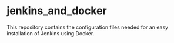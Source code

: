 # jenkins_and_docker
This repository contains the configuration files needed for an easy installation of Jenkins using Docker.
